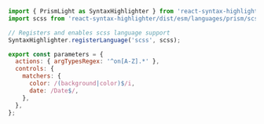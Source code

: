 ```js filename=".storybook/preview.js" renderer="common" language="js"
import { PrismLight as SyntaxHighlighter } from 'react-syntax-highlighter';
import scss from 'react-syntax-highlighter/dist/esm/languages/prism/scss';

// Registers and enables scss language support
SyntaxHighlighter.registerLanguage('scss', scss);

export const parameters = {
  actions: { argTypesRegex: '^on[A-Z].*' },
  controls: {
    matchers: {
      color: /(background|color)$/i,
      date: /Date$/,
    },
  },
};
```
